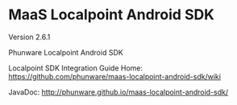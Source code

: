 MaaS Localpoint Android SDK
===========================

Version 2.6.1

Phunware Localpoint Android SDK

Localpoint SDK Integration Guide Home:
https://github.com/phunware/maas-localpoint-android-sdk/wiki

JavaDoc: 
http://phunware.github.io/maas-localpoint-android-sdk/
